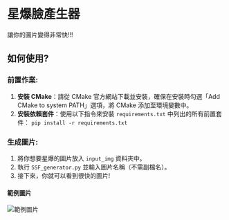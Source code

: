 # 星爆臉產生器
讓你的圖片變得非常快!!! 

## 如何使用?
### 前置作業:
1. **安裝 CMake**：請從 CMake 官方網站下載並安裝，確保在安裝時勾選「Add CMake to system PATH」選項，將 CMake 添加至環境變數中。
2. **安裝依賴套件**：使用以下指令來安裝 `requirements.txt` 中列出的所有前置套件：
```pip install -r requirements.txt```
### 生成圖片:
1. 將你想要星爆的圖片放入 `input_img` 資料夾中。
2. 執行 `SSF_generator.py` 並輸入圖片名稱（不需副檔名）。
3. 接下來，你就可以看到很快的圖片!

#### 範例圖片
![範例圖片](result/senpai.jpg)

